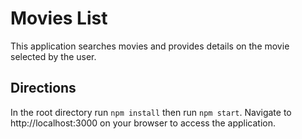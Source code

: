 # Movies List

This application searches movies and provides details on the movie selected by the user.

## Directions
In the root directory run `npm install` then run `npm start`. Navigate to http://localhost:3000 on your browser to access the application. 